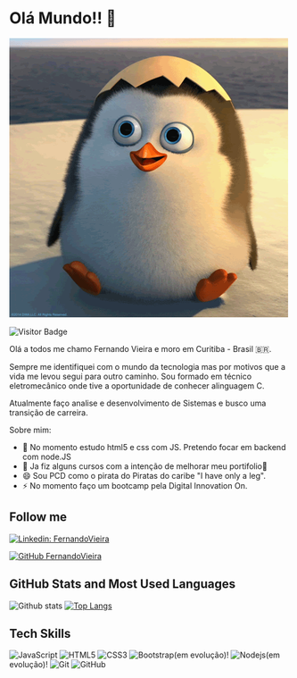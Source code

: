 # Olá Mundo!! 👋

![](https://raw.githubusercontent.com/fernandoviieira/fernandoviieira/main/pinguim.gif)

![Visitor Badge](https://visitor-badge.laobi.icu/badge?page_id=fernandoviieira)

Olá a todos me chamo Fernando Vieira e moro em Curitiba - Brasil 🇧🇷. 

Sempre me identifiquei com o mundo da tecnologia mas por motivos que a vida me levou segui para outro caminho. Sou formado em técnico eletromecânico onde tive a oportunidade de conhecer alinguagem C. 

Atualmente faço analise e desenvolvimento de Sistemas e busco uma transição de carreira.

Sobre mim:

- 🔭 No momento estudo html5 e css com JS. Pretendo focar em backend com node.JS
- 🌱 Ja fiz alguns cursos com a intenção de melhorar meu portifolio💚
- 😄 Sou PCD como o pirata do Piratas do caribe "I have only  a leg".
- ⚡ No momento faço um bootcamp pela Digital Innovation On.

## Follow me

[![Linkedin: FernandoVieira](https://img.shields.io/badge/-FernandoVieira-blue?style=flat-square&logo=Linkedin&logoColor=white&link=https://www.linkedin.com/in/fernandoviieira//)](https://www.linkedin.com/in/AlineBastos/)

[![GitHub FernandoVieira](https://img.shields.io/github/followers/fernandoviieira?label=follow&style=social)](https://github.com/fernandoviieira)

## GitHub Stats and Most Used Languages

![Github stats](https://github-readme-stats.vercel.app/api?username=fernandoviieira&hide=issues&theme=gruvbox&show_icons=true&hide_border=false&count_private=true&include_all_commits=true&line_height=24.5)
[![Top Langs](https://github-readme-stats.vercel.app/api/top-langs/?username=fernandoviieira&layout=compact&theme=gruvbox&langs_count=10)](https://github.com/fernandoviieira/github-readme-stats)

## Tech Skills

![JavaScript](https://img.shields.io/badge/-JavaScript-black?style=flat-square&logo=javascript)
![HTML5](https://img.shields.io/badge/-HTML5-E34F26?style=flat-square&logo=html5&logoColor=white)
![CSS3](https://img.shields.io/badge/-CSS3-1572B6?style=flat-square&logo=css3)
![Bootstrap](https://img.shields.io/badge/-Bootstrap-563D7C?style=flat-square&logo=bootstrap)(em evolução)!
![Nodejs](https://img.shields.io/badge/NodeJs-339933.svg?logo=node.js&logoColor=white)(em evolução)!
![Git](https://img.shields.io/badge/-Git-black?style=flat-square&logo=git)
![GitHub](https://img.shields.io/badge/-GitHub-181717?style=flat-square&logo=github)